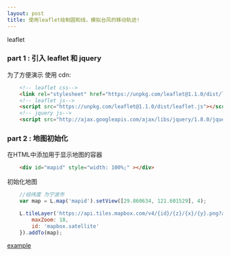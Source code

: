 ```yaml
---
layout: post
title: 使用leaflet绘制圆和线，模拟台风的移动轨迹!
---
```


leaflet 

### part 1 : 引入 leaflet 和 jquery

为了方便演示 使用 cdn:

```html
    <!-- leaflet css-->
    <link rel="stylesheet" href="https://unpkg.com/leaflet@1.1.0/dist/leaflet.css" />
    <!-- leaflet js-->
    <script src="https://unpkg.com/leaflet@1.1.0/dist/leaflet.js"></script>
    <!-- jquery js-->
    <script src="http://ajax.googleapis.com/ajax/libs/jquery/1.8.0/jquery.min.js"></script>
```

### part 2 : 地图初始化

在HTML中添加用于显示地图的容器
```html
    <div id="mapid" style="width: 100%;" ></div>
```
初始化地图
```js
    //经纬度 为宁波市
    var map = L.map('mapid').setView([29.860634, 121.601529], 4);

    L.tileLayer('https://api.tiles.mapbox.com/v4/{id}/{z}/{x}/{y}.png?access_token=pk.eyJ1IjoibWFwYm94IiwiYSI6ImNpejY4NXVycTA2emYycXBndHRqcmZ3N3gifQ.rJcFIG214AriISLbB6B5aw', {
        maxZoom: 18,
        id: 'mapbox.satellite'
    }).addTo(map);
```

[example](https://github.com/ZhiqiangCheng/zhiqiangcheng.github.io/tree/master/example)